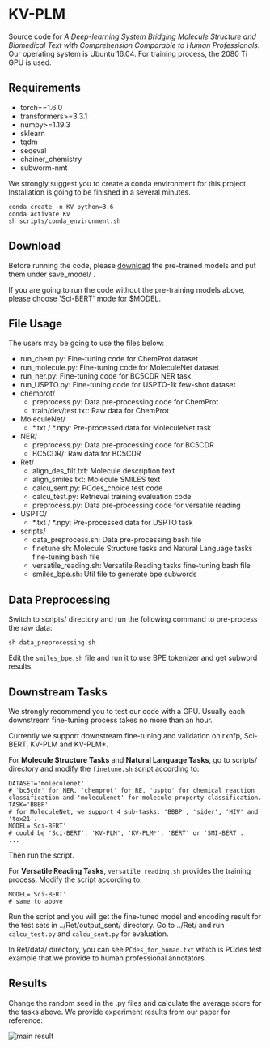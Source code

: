 # KV-PLM

Source code for *A Deep-learning System Bridging Molecule Structure and Biomedical Text with Comprehension Comparable to Human Professionals*. Our operating system is Ubuntu 16.04. For training process, the 2080 Ti GPU is used.

## Requirements

- torch==1.6.0
- transformers>=3.3.1
- numpy>=1.19.3
- sklearn
- tqdm
- seqeval
- chainer\_chemistry
- subworm-nmt

We strongly suggest you to create a conda environment for this project. Installation is going to be finished in a several minutes.

```
conda create -n KV python=3.6
conda activate KV
sh scripts/conda_environment.sh
```

## Download

Before running the code, please [download](https://drive.google.com/drive/folders/1xig3-3JG63kR-Xqj1b9wkPEdxtfD_4IX?usp=sharing) the pre-trained models and put them under save\_model/ .

If you are going to run the code without the pre-training models above, please choose 'Sci-BERT' mode for $MODEL.

## File Usage

The users may be going to use the files below:


- run\_chem.py: Fine-tuning code for ChemProt dataset
- run\_molecule.py: Fine-tuning code for MoleculeNet dataset
- run\_ner.py: Fine-tuning code for BC5CDR NER task
- run\_USPTO.py: Fine-tuning code for USPTO-1k few-shot dataset
- chemprot/
  - preprocess.py: Data pre-processing code for ChemProt
  - train/dev/test.txt: Raw data for ChemProt
- MoleculeNet/
  - \*.txt / \*.npy: Pre-processed data for MoleculeNet task
- NER/
  - preprocess.py: Data pre-processing code for BC5CDR
  - BC5CDR/: Raw data for BC5CDR
- Ret/
  - align\_des\_filt.txt: Molecule description text
  - align\_smiles.txt: Molecule SMILES text
  - calcu\_sent.py: PCdes\_choice test code
  - calcu\_test.py: Retrieval training evaluation code
  - preprocess.py: Data pre-processing code for versatile reading
- USPTO/
  - \*.txt / \*.npy: Pre-processed data for USPTO task
- scripts/
  - data\_preprocess.sh: Data pre-processing bash file
  - finetune.sh: Molecule Structure tasks and Natural Language tasks fine-tuning bash file
  - versatile\_reading.sh: Versatile Reading tasks fine-tuning bash file
  - smiles\_bpe.sh: Util file to generate bpe subwords


## Data Preprocessing

Switch to scripts/ directory and run the following command to pre-process the raw data:

`sh data_preprocessing.sh`

Edit the `smiles_bpe.sh` file and run it to use BPE tokenizer and get subword results.

## Downstream Tasks

We strongly recommend you to test our code with a GPU. Usually each downstream fine-tuning process takes no more than an hour.

Currently we support downstream fine-tuning and validation on rxnfp, Sci-BERT, KV-PLM and KV-PLM\*.

For **Molecule Structure Tasks** and **Natural Language Tasks**, go to scripts/ directory and modify the `finetune.sh` script according to:

```
DATASET='moleculenet'
# 'bc5cdr' for NER, 'chemprot' for RE, 'uspto' for chemical reaction classification and 'moleculenet' for molecule property classification.
TASK='BBBP'
# for MoleculeNet, we support 4 sub-tasks: 'BBBP', 'sider', 'HIV' and 'tox21'.
MODEL='Sci-BERT'
# could be 'Sci-BERT', 'KV-PLM', 'KV-PLM*', 'BERT' or 'SMI-BERT'.
...
```

Then run the script.

For **Versatile Reading Tasks**, `versatile_reading.sh` provides the training process. Modify the script according to:

```
MODEL='Sci-BERT'
# same to above
```

Run the script and you will get the fine-tuned model and encoding result for the test sets in ../Ret/output\_sent/ directory. Go to ../Ret/ and run `calcu_test.py` and `calcu_sent.py` for evaluation.

In Ret/data/ directory, you can see `PCdes_for_human.txt` which is PCdes test example that we provide to human professional annotators.

## Results

Change the random seed in the .py files and calculate the average score for the tasks above. We provide experiment results from our paper for reference:

![main result]('main_result.png')
